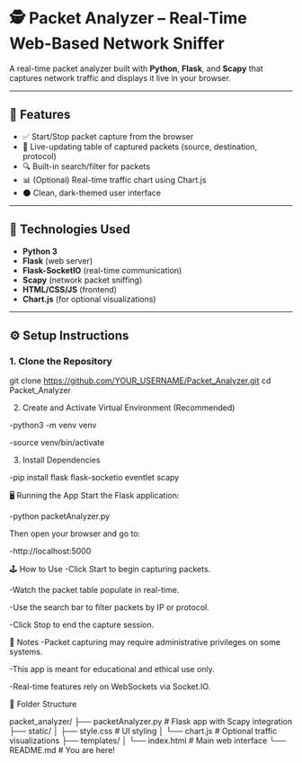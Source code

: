 # 🕵️ Packet Analyzer – Real-Time Web-Based Network Sniffer

A real-time packet analyzer built with **Python**, **Flask**, and **Scapy** that captures network traffic and displays it live in your browser.

---

## 🚀 Features

- ✅ Start/Stop packet capture from the browser
- 📡 Live-updating table of captured packets (source, destination, protocol)
- 🔍 Built-in search/filter for packets
- 📊 (Optional) Real-time traffic chart using Chart.js
- 🌑 Clean, dark-themed user interface

---

## 🧰 Technologies Used

- **Python 3**
- **Flask** (web server)
- **Flask-SocketIO** (real-time communication)
- **Scapy** (network packet sniffing)
- **HTML/CSS/JS** (frontend)
- **Chart.js** (for optional visualizations)

---

## ⚙️ Setup Instructions

### 1. Clone the Repository

git clone https://github.com/YOUR_USERNAME/Packet_Analyzer.git
cd Packet_Analyzer

2. Create and Activate Virtual Environment (Recommended)

-python3 -m venv venv

-source venv/bin/activate

3. Install Dependencies

-pip install flask flask-socketio eventlet scapy


🖥️ Running the App
Start the Flask application:

-python packetAnalyzer.py

Then open your browser and go to:

-http://localhost:5000

🕹️ How to Use
-Click Start to begin capturing packets.

-Watch the packet table populate in real-time.

-Use the search bar to filter packets by IP or protocol.

-Click Stop to end the capture session.

📝 Notes
-Packet capturing may require administrative privileges on some systems.

-This app is meant for educational and ethical use only.

-Real-time features rely on WebSockets via Socket.IO.

📁 Folder Structure

packet_analyzer/
├── packetAnalyzer.py        # Flask app with Scapy integration
├── static/
│   ├── style.css            # UI styling
│   └── chart.js             # Optional traffic visualizations
├── templates/
│   └── index.html           # Main web interface
└── README.md                # You are here!
